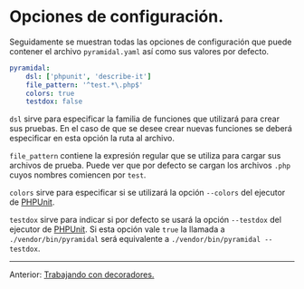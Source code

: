 # Opciones de configuración.

Seguidamente se muestran todas las opciones de configuración que puede contener el archivo `pyramidal.yaml` así como sus valores por defecto.

```yaml
pyramidal:
    dsl: ['phpunit', 'describe-it']
    file_pattern: '^test.*\.php$'
    colors: true
    testdox: false
```

`dsl` sirve para especificar la familia de funciones que utilizará para crear sus pruebas. En el caso de que se desee crear nuevas funciones se deberá especificar en esta opción la ruta al archivo.

`file_pattern` contiene la expresión regular que se utiliza para cargar sus archivos de prueba. Puede ver que por defecto se cargan los archivos `.php` cuyos nombres comiencen por `test`.

`colors` sirve para especificar si se utilizará la opción `--colors` del ejecutor de [PHPUnit][PHPUnit].

`testdox` sirve para indicar si por defecto se usará la opción `--testdox` del ejecutor de [PHPUnit][PHPUnit]. Si esta opción vale `true` la llamada a `./vendor/bin/pyramidal` será equivalente a `./vendor/bin/pyramidal --testdox`.

---

<span class="float-start">Anterior: [Trabajando con decoradores.](decorators.md)</span>

[PHPUnit]: https://phpunit.de/